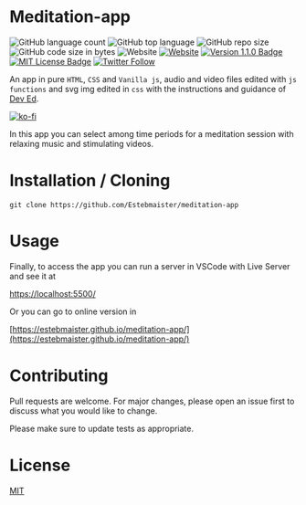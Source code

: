 # Meditation-app

![GitHub language count][language-count-bdg] ![GitHub top language][top-language-bdg] ![GitHub repo size][repo-size-bdg] ![GitHub code size in bytes][code-size-bdg] ![Website][last-commit-bdg] [![Website][website-badge]][website] [![Version 1.1.0 Badge][version-badge]][changelog] [![MIT License Badge][license-badge]][license] [![Twitter Follow][twitter-badge]][twitter]

An app in pure `HTML`, `CSS` and `Vanilla js`, audio and video files edited with `js functions` and svg img edited in `css` with the instructions and guidance of [Dev Ed](https://developedbyed.com).

[![ko-fi](https://www.ko-fi.com/img/githubbutton_sm.svg)](https://ko-fi.com/F1F31OD9K)

In this app you can select among time periods for a meditation session with relaxing music and stimulating videos.

# Installation / Cloning

`git clone https://github.com/Estebmaister/meditation-app`

# Usage

Finally, to access the app you can run a server in VSCode with Live Server and see it at

[https://localhost:5500/](http://localhost:5500/)

Or you can go to online version in

[https://estebmaister.github.io/meditation-app/](https://estebmaister.github.io/meditation-app/)

# Contributing

Pull requests are welcome. For major changes, please open an issue first to discuss what you would like to change.

Please make sure to update tests as appropriate.

# License

[MIT](https://choosealicense.com/licenses/mit/)

[changelog]: ./CHANGELOG.md
[version-badge]: https://img.shields.io/badge/version-1.0.0-blue.svg?style=plastic
[license]: ./LICENSE
[license-badge]: https://img.shields.io/github/license/estebmaister/meditation-app?style=plastic
[twitter]: https://twitter.com/estebmaister
[twitter-badge]: https://img.shields.io/twitter/follow/estebmaister?label=Follow&style=social
[website]: https://estebmaister.github.io/meditation-app/
[website-badge]: https://img.shields.io/website?up_message=online&url=https%3A%2F%2Festebmaister.github.io%2Fmeditation-app%2F?logo=github&style=plastic
[last-commit-bdg]: https://img.shields.io/github/last-commit/estebmaister/meditation-app?style=plastic&logo=git&logoColor=white
[language-count-bdg]: https://img.shields.io/github/languages/count/estebmaister/meditation-app?style=plastic&logo=visual-studio-code
[top-language-bdg]: https://img.shields.io/github/languages/top/estebmaister/meditation-app?style=plastic&logo=freecodecamp
[repo-size-bdg]: https://img.shields.io/github/repo-size/estebmaister/meditation-app?style=plastic
[code-size-bdg]: https://img.shields.io/github/languages/code-size/estebmaister/meditation-app?style=plastic
